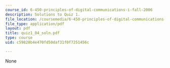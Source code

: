 ```yaml
---
course_id: 6-450-principles-of-digital-communications-i-fall-2006
description: Solutions to Quiz 1.
file_location: /coursemedia/6-450-principles-of-digital-communications-i-fall-2006/c59828b4e470fd50daf31f0f7251456c_quiz1_04_soln.pdf
file_type: application/pdf
layout: pdf
title: quiz1_04_soln.pdf
type: course
uid: c59828b4e470fd50daf31f0f7251456c

---
```

None